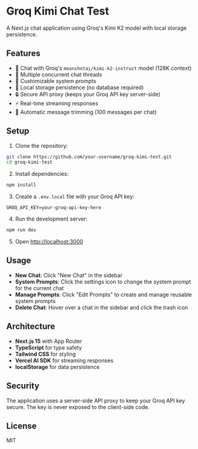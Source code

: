 # Groq Kimi Chat Test

A Next.js chat application using Groq's Kimi K2 model with local storage persistence.

## Features

- 🤖 Chat with Groq's `moonshotai/kimi-k2-instruct` model (128K context)
- 💬 Multiple concurrent chat threads
- 🎯 Customizable system prompts
- 💾 Local storage persistence (no database required)
- 🔒 Secure API proxy (keeps your Groq API key server-side)
- ⚡ Real-time streaming responses
- 🔄 Automatic message trimming (100 messages per chat)

## Setup

1. Clone the repository:
```bash
git clone https://github.com/your-username/groq-kimi-test.git
cd groq-kimi-test
```

2. Install dependencies:
```bash
npm install
```

3. Create a `.env.local` file with your Groq API key:
```
GROQ_API_KEY=your-groq-api-key-here
```

4. Run the development server:
```bash
npm run dev
```

5. Open [http://localhost:3000](http://localhost:3000)

## Usage

- **New Chat**: Click "New Chat" in the sidebar
- **System Prompts**: Click the settings icon to change the system prompt for the current chat
- **Manage Prompts**: Click "Edit Prompts" to create and manage reusable system prompts
- **Delete Chat**: Hover over a chat in the sidebar and click the trash icon

## Architecture

- **Next.js 15** with App Router
- **TypeScript** for type safety
- **Tailwind CSS** for styling
- **Vercel AI SDK** for streaming responses
- **localStorage** for data persistence

## Security

The application uses a server-side API proxy to keep your Groq API key secure. The key is never exposed to the client-side code.

## License

MIT
